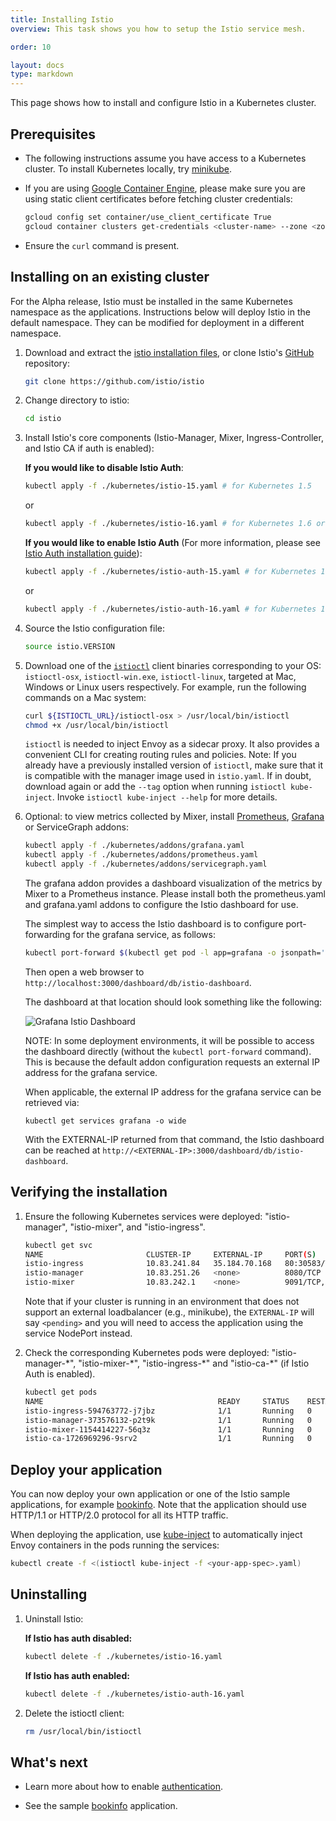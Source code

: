 ```yaml
---
title: Installing Istio
overview: This task shows you how to setup the Istio service mesh.

order: 10

layout: docs
type: markdown
---
```

This page shows how to install and configure Istio in a Kubernetes cluster.

## Prerequisites

* The following instructions assume you have access to a Kubernetes cluster. To install Kubernetes locally, try [minikube](https://kubernetes.io/docs/getting-started-guides/minikube/).

* If you are using [Google Container Engine](https://cloud.google.com/container-engine), please make sure you are using static client certificates before fetching cluster credentials:

    ```bash
    gcloud config set container/use_client_certificate True
    gcloud container clusters get-credentials <cluster-name> --zone <zone> --project <project-name>
    ```

* Ensure the `curl` command is present.

## Installing on an existing cluster

For the Alpha release, Istio must be installed in the same Kubernetes namespace as the applications. Instructions below will deploy Istio in the
default namespace. They can be modified for deployment in a different namespace.

1. Download and extract the [istio installation files](https://raw.githubusercontent.com/istio/istio/master/releases/istio-alpha.tar.gz), or
clone Istio's [GitHub](https://github.com/istio/istio) repository:

    ```bash
    git clone https://github.com/istio/istio
    ```

2. Change directory to istio:

    ```bash
    cd istio
    ```

3. Install Istio's core components
   (Istio-Manager, Mixer, Ingress-Controller, and Istio CA if auth is enabled):

   **If you would like to disable Istio Auth**:

    ```bash
    kubectl apply -f ./kubernetes/istio-15.yaml # for Kubernetes 1.5
    ```

    or

    ```bash
    kubectl apply -f ./kubernetes/istio-16.yaml # for Kubernetes 1.6 or later
    ```

   **If you would like to enable Istio Auth** (For more information, please see
   [Istio Auth installation guide](/docs/tasks/istio-auth.html)):

    ```bash
    kubectl apply -f ./kubernetes/istio-auth-15.yaml # for Kubernetes 1.5
    ```

    or

    ```bash
    kubectl apply -f ./kubernetes/istio-auth-16.yaml # for Kubernetes 1.6 or later
    ```

4. Source the Istio configuration file:

    ```bash
    source istio.VERSION
    ```

5. Download one of the [`istioctl`](/docs/reference/commands/istioctl/istioctl.html) client binaries corresponding to your OS: `istioctl-osx`, `istioctl-win.exe`,
`istioctl-linux`, targeted at Mac, Windows or Linux users respectively. For example, run the following commands on a Mac system:

    ```bash
    curl ${ISTIOCTL_URL}/istioctl-osx > /usr/local/bin/istioctl
    chmod +x /usr/local/bin/istioctl
    ```

    `istioctl` is needed to inject Envoy as a sidecar proxy. It also provides a convenient CLI for creating routing rules and policies.
    Note: If you already have a previously installed version of `istioctl`, make sure that
    it is compatible with the manager image used in `istio.yaml`.
    If in doubt, download again or add the `--tag` option when running `istioctl kube-inject`.
    Invoke `istioctl kube-inject --help` for more details.

6. Optional: to view metrics collected by Mixer, install [Prometheus](https://prometheus.io), [Grafana](http://staging.grafana.org) or
ServiceGraph addons:

    ```bash
    kubectl apply -f ./kubernetes/addons/grafana.yaml
    kubectl apply -f ./kubernetes/addons/prometheus.yaml
    kubectl apply -f ./kubernetes/addons/servicegraph.yaml
    ```

    The grafana addon provides a dashboard visualization of the metrics by Mixer to a Prometheus instance. Please install both the prometheus.yaml and grafana.yaml addons to configure the Istio dashboard for use.

    The simplest way to access the Istio dashboard is to configure port-forwarding for the grafana service, as follows:

    ```bash
    kubectl port-forward $(kubectl get pod -l app=grafana -o jsonpath='{.items[0].metadata.name}') 3000:3000
    ```

    Then open a web browser to `http://localhost:3000/dashboard/db/istio-dashboard`.

    The dashboard at that location should look something like the following:

    ![Grafana Istio Dashboard](/docs/tasks/img/grafana_dashboard.png)

    NOTE: In some deployment environments, it will be possible to access the dashboard directly (without the `kubectl port-forward` command). This is because the default addon configuration requests an external IP address for the grafana service.

    When applicable, the external IP address for the grafana service can be retrieved via:

    ```console
    kubectl get services grafana -o wide
    ```

    With the EXTERNAL-IP returned from that command, the Istio dashboard can be reached at `http://<EXTERNAL-IP>:3000/dashboard/db/istio-dashboard`.

## Verifying the installation

1. Ensure the following Kubernetes services were deployed: "istio-manager", "istio-mixer", and "istio-ingress".

    ```bash
    kubectl get svc
    NAME                       CLUSTER-IP     EXTERNAL-IP     PORT(S)              AGE
    istio-ingress              10.83.241.84   35.184.70.168   80:30583/TCP         39m
    istio-manager              10.83.251.26   <none>          8080/TCP             39m
    istio-mixer                10.83.242.1    <none>          9091/TCP,42422/TCP   39m
    ```

    Note that if your cluster is running in an environment that does not support an external loadbalancer
    (e.g., minikube), the `EXTERNAL-IP` will say `<pending>` and you will need to access the
    application using the service NodePort instead.

2. Check the corresponding Kubernetes pods were deployed: "istio-manager-\*", "istio-mixer-\*", "istio-ingress-\*" and
   "istio-ca-\*" (if Istio Auth is enabled).

    ```bash
    kubectl get pods
    NAME                                       READY     STATUS    RESTARTS   AGE
    istio-ingress-594763772-j7jbz              1/1       Running   0          49m
    istio-manager-373576132-p2t9k              1/1       Running   0          49m
    istio-mixer-1154414227-56q3z               1/1       Running   0          49m
    istio-ca-1726969296-9srv2                  1/1       Running   0          49m
    ```

## Deploy your application

You can now deploy your own application or one of the Istio sample applications,
for example [bookinfo](/docs/samples/bookinfo.html). Note that the application should use HTTP/1.1
or HTTP/2.0 protocol for all its HTTP traffic.

When deploying the application,
use [kube-inject](/docs/reference/commands/istioctl/istioctl_kube-inject.html) to automatically inject
Envoy containers in the pods running the services:
```bash
kubectl create -f <(istioctl kube-inject -f <your-app-spec>.yaml)
```

## Uninstalling

1. Uninstall Istio:

    **If Istio has auth disabled:**

    ```bash
    kubectl delete -f ./kubernetes/istio-16.yaml
    ```

    **If Istio has auth enabled:**

    ```bash
    kubectl delete -f ./kubernetes/istio-auth-16.yaml
    ```

2. Delete the istioctl client:

    ```bash
    rm /usr/local/bin/istioctl
    ```

## What's next

* Learn more about how to enable [authentication](/docs/tasks/istio-auth.html).

* See the sample [bookinfo](/docs/samples/bookinfo.html) application.
